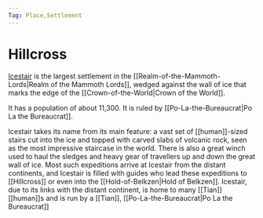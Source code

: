 ```yaml
---
Tag: Place,Settlement
---
```

# Hillcross
[Icestair](https://pathfinderwiki.com/wiki/Icestair) is the largest settlement in the [[Realm-of-the-Mammoth-Lords|Realm of the Mammoth Lords]], wedged against the wall of ice that marks the edge of the [[Crown-of-the-World|Crown of the World]].

It has a population of about 11,300. It is ruled by [[Po-La-the-Bureaucrat|Po La the Bureaucrat]].

Icestair takes its name from its main feature: a vast set of [[human]]-sized stairs cut into the ice and topped with carved slabs of volcanic rock, seen as the most impressive staircase in the world. There is also a great winch used to haul the sledges and heavy gear of travellers up and down the great wall of ice. Most such expeditions arrive at Icestair from the distant continents, and Icestair is filled with guides who lead these expeditions to [[Hillcross]] or even into the [[Hold-of-Belkzen|Hold of Belkzen]]. Icestair, due to its links with the distant continent, is home to many [[Tian]] [[human]]s and is run by a [[Tian]], [[Po-La-the-Bureaucrat|Po La the Bureaucrat]]